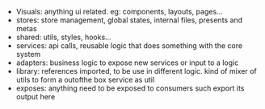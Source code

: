 * Visuals: anything ui related. eg: components, layouts, pages...
* stores: store management, global states, internal files, presents and metas
* shared: utils, styles, hooks...
* services: api calls, reusable logic that does something with the core system
* adapters: business logic to expose new services or input to a logic
* library: references imported, to be use in different logic. kind of mixer of utils to form a outofthe box service as util
* exposes: anything need to be exposed to consumers such export its output here

